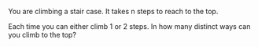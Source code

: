 You are climbing a stair case. It takes n steps to reach to the top.

Each time you can either climb 1 or 2 steps. In how many distinct ways can you climb to the top?
